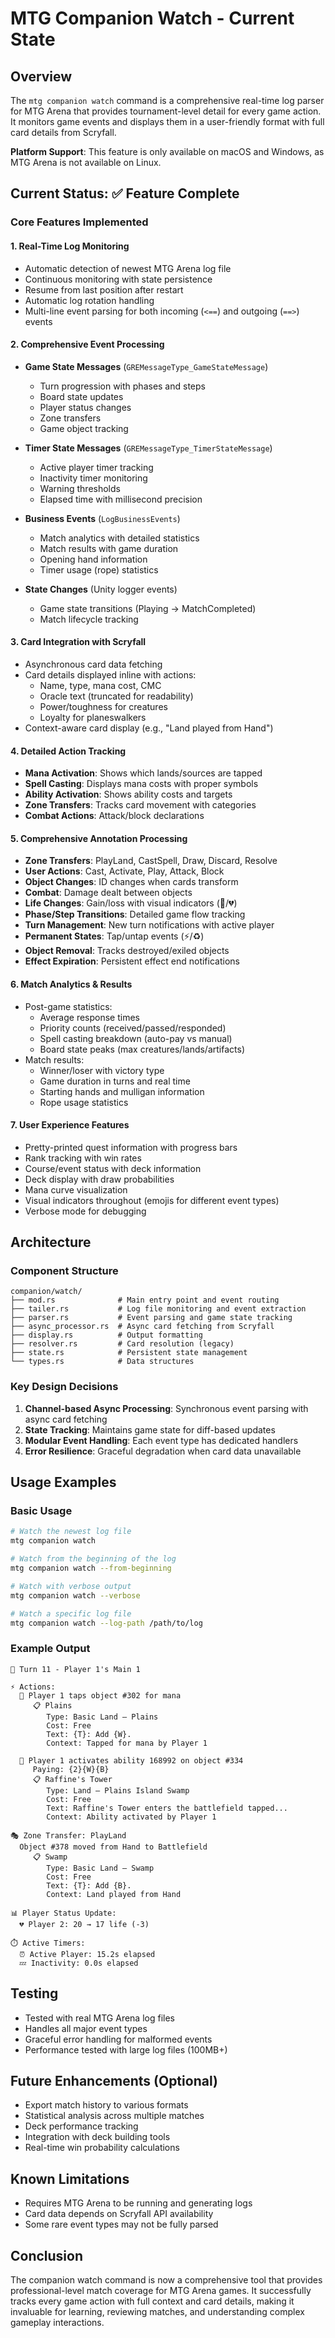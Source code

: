 # MTG Companion Watch - Current State

## Overview
The `mtg companion watch` command is a comprehensive real-time log parser for MTG Arena that provides tournament-level detail for every game action. It monitors game events and displays them in a user-friendly format with full card details from Scryfall.

**Platform Support**: This feature is only available on macOS and Windows, as MTG Arena is not available on Linux.

## Current Status: ✅ Feature Complete

### Core Features Implemented

#### 1. **Real-Time Log Monitoring**
- Automatic detection of newest MTG Arena log file
- Continuous monitoring with state persistence
- Resume from last position after restart
- Automatic log rotation handling
- Multi-line event parsing for both incoming (`<==`) and outgoing (`==>`) events

#### 2. **Comprehensive Event Processing**
- **Game State Messages** (`GREMessageType_GameStateMessage`)
  - Turn progression with phases and steps
  - Board state updates
  - Player status changes
  - Zone transfers
  - Game object tracking
  
- **Timer State Messages** (`GREMessageType_TimerStateMessage`)
  - Active player timer tracking
  - Inactivity timer monitoring
  - Warning thresholds
  - Elapsed time with millisecond precision

- **Business Events** (`LogBusinessEvents`)
  - Match analytics with detailed statistics
  - Match results with game duration
  - Opening hand information
  - Timer usage (rope) statistics

- **State Changes** (Unity logger events)
  - Game state transitions (Playing → MatchCompleted)
  - Match lifecycle tracking

#### 3. **Card Integration with Scryfall**
- Asynchronous card data fetching
- Card details displayed inline with actions:
  - Name, type, mana cost, CMC
  - Oracle text (truncated for readability)
  - Power/toughness for creatures
  - Loyalty for planeswalkers
- Context-aware card display (e.g., "Land played from Hand")

#### 4. **Detailed Action Tracking**
- **Mana Activation**: Shows which lands/sources are tapped
- **Spell Casting**: Displays mana costs with proper symbols
- **Ability Activation**: Shows ability costs and targets
- **Zone Transfers**: Tracks card movement with categories
- **Combat Actions**: Attack/block declarations

#### 5. **Comprehensive Annotation Processing**
- **Zone Transfers**: PlayLand, CastSpell, Draw, Discard, Resolve
- **User Actions**: Cast, Activate, Play, Attack, Block
- **Object Changes**: ID changes when cards transform
- **Combat**: Damage dealt between objects
- **Life Changes**: Gain/loss with visual indicators (💚/💔)
- **Phase/Step Transitions**: Detailed game flow tracking
- **Turn Management**: New turn notifications with active player
- **Permanent States**: Tap/untap events (⚡/♻️)
- **Object Removal**: Tracks destroyed/exiled objects
- **Effect Expiration**: Persistent effect end notifications

#### 6. **Match Analytics & Results**
- Post-game statistics:
  - Average response times
  - Priority counts (received/passed/responded)
  - Spell casting breakdown (auto-pay vs manual)
  - Board state peaks (max creatures/lands/artifacts)
- Match results:
  - Winner/loser with victory type
  - Game duration in turns and real time
  - Starting hands and mulligan information
  - Rope usage statistics

#### 7. **User Experience Features**
- Pretty-printed quest information with progress bars
- Rank tracking with win rates
- Course/event status with deck information
- Deck display with draw probabilities
- Mana curve visualization
- Visual indicators throughout (emojis for different event types)
- Verbose mode for debugging

## Architecture

### Component Structure
```
companion/watch/
├── mod.rs              # Main entry point and event routing
├── tailer.rs           # Log file monitoring and event extraction
├── parser.rs           # Event parsing and game state tracking
├── async_processor.rs  # Async card fetching from Scryfall
├── display.rs          # Output formatting
├── resolver.rs         # Card resolution (legacy)
├── state.rs            # Persistent state management
└── types.rs            # Data structures
```

### Key Design Decisions
1. **Channel-based Async Processing**: Synchronous event parsing with async card fetching
2. **State Tracking**: Maintains game state for diff-based updates
3. **Modular Event Handling**: Each event type has dedicated handlers
4. **Error Resilience**: Graceful degradation when card data unavailable

## Usage Examples

### Basic Usage
```bash
# Watch the newest log file
mtg companion watch

# Watch from the beginning of the log
mtg companion watch --from-beginning

# Watch with verbose output
mtg companion watch --verbose

# Watch a specific log file
mtg companion watch --log-path /path/to/log
```

### Example Output
```
📍 Turn 11 - Player 1's Main 1

⚡ Actions:
  🔴 Player 1 taps object #302 for mana
     📋 Plains
        Type: Basic Land — Plains
        Cost: Free
        Text: {T}: Add {W}.
        Context: Tapped for mana by Player 1
  
  📜 Player 1 activates ability 168992 on object #334
     Paying: {2}{W}{B}
     📋 Raffine's Tower
        Type: Land — Plains Island Swamp
        Cost: Free
        Text: Raffine's Tower enters the battlefield tapped...
        Context: Ability activated by Player 1

🎭 Zone Transfer: PlayLand
  Object #378 moved from Hand to Battlefield
     📋 Swamp
        Type: Basic Land — Swamp
        Cost: Free
        Text: {T}: Add {B}.
        Context: Land played from Hand

📊 Player Status Update:
  💔 Player 2: 20 → 17 life (-3)

⏱️ Active Timers:
  ⏰ Active Player: 15.2s elapsed
  💤 Inactivity: 0.0s elapsed
```

## Testing
- Tested with real MTG Arena log files
- Handles all major event types
- Graceful error handling for malformed events
- Performance tested with large log files (100MB+)

## Future Enhancements (Optional)
- Export match history to various formats
- Statistical analysis across multiple matches
- Deck performance tracking
- Integration with deck building tools
- Real-time win probability calculations

## Known Limitations
- Requires MTG Arena to be running and generating logs
- Card data depends on Scryfall API availability
- Some rare event types may not be fully parsed

## Conclusion
The companion watch command is now a comprehensive tool that provides professional-level match coverage for MTG Arena games. It successfully tracks every game action with full context and card details, making it invaluable for learning, reviewing matches, and understanding complex gameplay interactions.